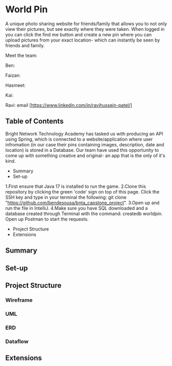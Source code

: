 # World Pin

A unique photo sharing website for friends/family that allows you to not only view their pictures, but see exactly where they were taken. When logged in you can click the find me button and create a new pin where you can upload pictures from your exact location- which can instantly be seen by friends and family.

Meet the team:

Ben:

Faizan:

Hasmeet:

Kai:

Ravi: email [https://www.linkedin.com/in/ravihussein-patel/]


## Table of Contents

Bright Network Technology Academy has tasked us with producing an API using Spring, which is connected to a website/application where user infromation (in our case their pins containing images, description, date and location) is stored in a Database. Our team have used this opportunity to come up with something creative and original- an app that is the only of it's kind.



- Summary
- Set-up

1.First ensure that Java 17 is installed to run the game.
2.Clone this repository by clicking the green 'code' sign on top of this page. Click the SSH key and type in your terminal the following: git clone "https://github.com/bendesousa/bnta_capstone_project".
3.Open up and run the file in IntelliJ.
4.Make sure you have SQL downloaded and a database created through Terminal with the command: createdb worldpin.
Open up Postman to start the requests.


- Project Structure
- Extensions




## Summary


## Set-up


## Project Structure
### Wireframe
### UML
### ERD
### Dataflow


## Extensions

